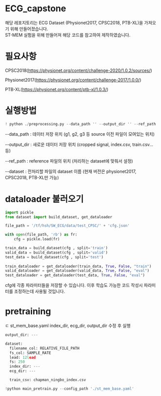 # ECG_capstone

해당 레포지토리는 ECG Dataset (Physionet2017, CPSC2018, PTB-XL)을 가져오기 위해 만들어졌습니다.  
ST-MEM 실험을 위해 만들어져 해당 코드를 참고하여 제작하였습니다.  

# 필요사항  

CPSC2018(https://physionet.org/content/challenge-2020/1.0.2/sources/)  

Physionet2017(https://physionet.org/content/challenge-2017/1.0.0/)  

PTB-XL(https://physionet.org/content/ptb-xl/1.0.3/)


# 실행방법

```python
! python ./preprocessing.py --data_path '' --output_dir '' --ref_path '' --dataset ''
```

--data_path : 데이터 저장 위치 (g1, g2, g3 등 source 이전 파일이 모여있는 위치)  

--output_dir : 새로운 데이터 저장 위치 (cropped signal, index.csv, train.csv... 등)  

--ref_path : reference 파일의 위치 (처리하는 dataset에 맞춰서 설정)  

--dataset : 전처리할 파일의 dataset 이름 (현재 버전은 physionet2017, CPSC2018, PTB-XL만 가능)  


# dataloader 불러오기

```python
import pickle
from dataset import build_dataset, get_dataloader

file_path = '/tf/hsh/SW_ECG/data/test_CPSC/' + 'cfg.json'

with open(file_path, 'rb') as fr:
    cfg = pickle.load(fr)

train_data = build_dataset(cfg , split='train')
valid_data = build_dataset(cfg , split='valid')
test_data = build_dataset(cfg , split='test')
    
train_dataloader = get_dataloader(train_data, True, False, "train")
valid_dataloader = get_dataloader(valid_data, True, False, "eval")
test_dataloader = get_dataloader(test_data, True, False, "eval")
```

cfg에 각종 파라미터들을 저장할 수 있습니다. 이후 학습도 가능한 코드 작성시 파라미터를 조정하는데 사용될 것입니다. 



# pretraining
ㄷ
st_mem_base.yaml index_dir, ecg_dir, output_dir 수정 후 실행

```python
output_dir: ---

dataset:
  filename_col: RELATIVE_FILE_PATH
  fs_col: SAMPLE_RATE
  lead: 12lead
  fs: 250
  index_dir: ---
  ecg_dir: ---

  train_csv: chapman_ningbo_index.csv

!python main_pretrain.py --config_path './st_mem_base.yaml'

```

